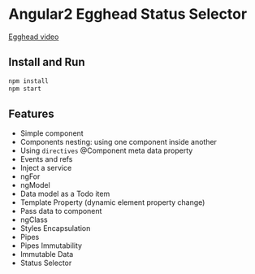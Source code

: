 # Angular2 Egghead Status Selector

[Egghead video](https://egghead.io/lessons/angular-2-build-a-select-dropdown-with-ngfor-in-angular-2?series=angular-2-fundamentals)

## Install and Run

```bash
npm install
npm start
```

## Features
* Simple component
* Components nesting: using one component inside another
* Using `directives` @Component meta data property
* Events and refs
* Inject a service
* ngFor
* ngModel
* Data model as a Todo item
* Template Property (dynamic element property change)
* Pass data to component
* ngClass
* Styles Encapsulation
* Pipes
* Pipes Immutability
* Immutable Data
* Status Selector